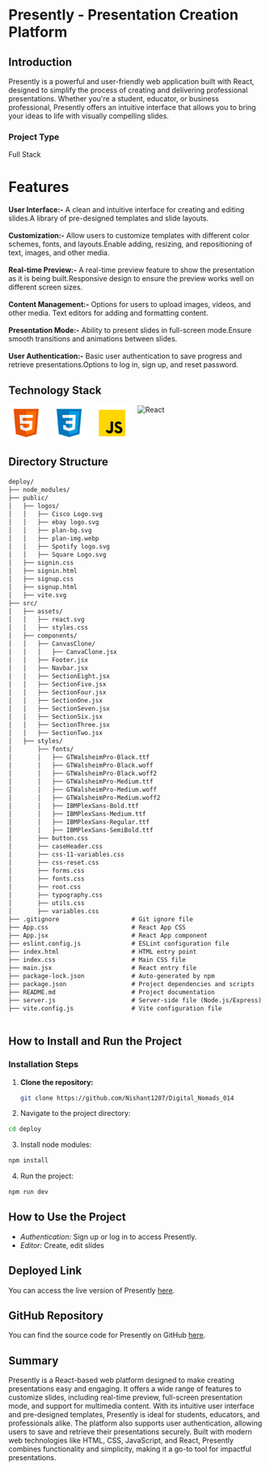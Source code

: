 # Presently - Presentation Creation Platform

## Introduction
Presently is a powerful and user-friendly web application built with React, designed to simplify the process of creating and delivering professional presentations. Whether you're a student, educator, or business professional, Presently offers an intuitive interface that allows you to bring your ideas to life with visually compelling slides.

<h3>Project Type</h3> 
Full Stack

# Features
**User Interface:-** A clean and intuitive interface for creating and editing slides.A library of pre-designed templates and slide layouts.<br><br>
**Customization:-** Allow users to customize templates with different color schemes, fonts, and layouts.Enable adding, resizing, and repositioning of text, images, and other media.<br><br>
**Real-time Preview:-** A real-time preview feature to show the presentation as it is being built.Responsive design to ensure the preview works well on different screen sizes.<br><br>
**Content Management:-** Options for users to upload images, videos, and other media. Text editors for adding and formatting content.<br><br>
**Presentation Mode:-** Ability to present slides in full-screen mode.Ensure smooth transitions and animations between slides.<br><br>
**User Authentication:-** Basic user authentication to save progress and retrieve presentations.Options to log in, sign up, and reset password.


## Technology Stack

<div style="display: flex; gap: 15px; align-items: center;">
  <img src="https://github.com/VenkataRamanaDerangula/DERANGULA/blob/main/images/Skills/html.svg" alt="HTML" width="70" height="70"/>
  <img src="https://github.com/VenkataRamanaDerangula/DERANGULA/blob/main/images/Skills/css.svg" alt="CSS" width="70" height="70"/>
  <img src="https://github.com/VenkataRamanaDerangula/DERANGULA/blob/main/images/Skills/javascript.svg" alt="JavaScript" width="70" height="70"/>
  <img src="https://encrypted-tbn0.gstatic.com/images?q=tbn:ANd9GcTKfxxgtvjoywpYYFjqCM2IByvFIxA6n40Wtw&s" alt="React" width="70" height="70"/>
</div>



## Directory Structure
```
deploy/
├── node_modules/                 
├── public/
│   ├── logos/
│   │   ├── Cisco Logo.svg
│   │   ├── ebay logo.svg
│   │   ├── plan-bg.svg
│   │   ├── plan-img.webp
│   │   ├── Spotify logo.svg
│   │   ├── Square Logo.svg
│   ├── signin.css
│   ├── signin.html
│   ├── signup.css
│   ├── signup.html
│   ├── vite.svg
├── src/
│   ├── assets/
│   │   ├── react.svg
│   │   ├── styles.css
│   ├── components/
│   │   ├── CanvasClone/
│   │   │   ├── CanvaClone.jsx
│   │   ├── Footer.jsx
│   │   ├── Navbar.jsx
│   │   ├── SectionEight.jsx
│   │   ├── SectionFive.jsx
│   │   ├── SectionFour.jsx
│   │   ├── SectionOne.jsx
│   │   ├── SectionSeven.jsx
│   │   ├── SectionSix.jsx
│   │   ├── SectionThree.jsx
│   │   ├── SectionTwo.jsx
│   ├── styles/
│       ├── fonts/
│       │   ├── GTWalsheimPro-Black.ttf
│       │   ├── GTWalsheimPro-Black.woff
│       │   ├── GTWalsheimPro-Black.woff2
│       │   ├── GTWalsheimPro-Medium.ttf
│       │   ├── GTWalsheimPro-Medium.woff
│       │   ├── GTWalsheimPro-Medium.woff2
│       │   ├── IBMPlexSans-Bold.ttf
│       │   ├── IBMPlexSans-Medium.ttf
│       │   ├── IBMPlexSans-Regular.ttf
│       │   ├── IBMPlexSans-SemiBold.ttf
│       ├── button.css
│       ├── caseHeader.css
│       ├── css-11-variables.css
│       ├── css-reset.css
│       ├── forms.css
│       ├── fonts.css
│       ├── root.css
│       ├── typography.css
│       ├── utils.css
│       ├── variables.css
├── .gitignore                    # Git ignore file
├── App.css                       # React App CSS
├── App.jsx                       # React App component
├── eslint.config.js              # ESLint configuration file
├── index.html                    # HTML entry point
├── index.css                     # Main CSS file
├── main.jsx                      # React entry file
├── package-lock.json             # Auto-generated by npm
├── package.json                  # Project dependencies and scripts
├── README.md                     # Project documentation
├── server.js                     # Server-side file (Node.js/Express)
├── vite.config.js                # Vite configuration file
            
```

## How to Install and Run the Project

### Installation Steps

1. **Clone the repository:**

   ```bash
   git clone https://github.com/Nishant1207/Digital_Nomads_014
2. Navigate to the project directory:

```bash
cd deploy
```
3. Install node modules:

```bash
npm install
```
4. Run the project:

```bash
npm run dev
```

## How to Use the Project
- *Authentication:* Sign up or log in to access Presently.
- *Editor:* Create, edit slides


## Deployed Link
You can access the live version of Presently [here](https://presentlyy.netlify.app/).

## GitHub Repository
You can find the source code for Presently on GitHub [here](https://github.com/Nishant1207/Digital_Nomads_014).


## Summary
Presently is a React-based web platform designed to make creating presentations easy and engaging. It offers a wide range of features to customize slides, including real-time preview, full-screen presentation mode, and support for multimedia content. With its intuitive user interface and pre-designed templates, Presently is ideal for students, educators, and professionals alike. The platform also supports user authentication, allowing users to save and retrieve their presentations securely. Built with modern web technologies like HTML, CSS, JavaScript, and React, Presently combines functionality and simplicity, making it a go-to tool for impactful presentations.

